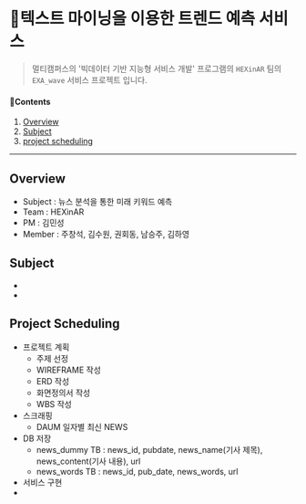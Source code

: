 # 📰텍스트 마이닝을 이용한 트렌드 예측 서비스

> 멀티캠퍼스의 '빅데이터 기반 지능형 서비스 개발' 프로그램의 `HEXinAR` 팀의 `EXA_wave` 서비스 프로젝트 입니다.



#### 📑Contents

1. [Overview](#idx1)
2. [Subject](#idx2)
3. [project scheduling](#idx3)



------

## Overview<a id="idx1"></a> 

* Subject : 뉴스 분석을 통한 미래 키워드 예측
* Team : HEXinAR
* PM : 김민성
* Member : 주창석, 김수원, 권회동, 남승주, 김하영



## Subject<a id="idx2"></a>

*  

  

* 



## Project Scheduling<a id="idx3"></a>

* 프로젝트 계획
  - 주제 선정
  - WIREFRAME 작성
  - ERD 작성
  - 화면정의서 작성
  - WBS 작성
* 스크래핑
  - DAUM 일자별 최신 NEWS
* DB 저장
  - news_dummy TB : news_id, pubdate, news_name(기사 제목), news_content(기사 내용), url
  - news_words TB : news_id, pub_date, news_words, url
* 서비스 구현
* 

